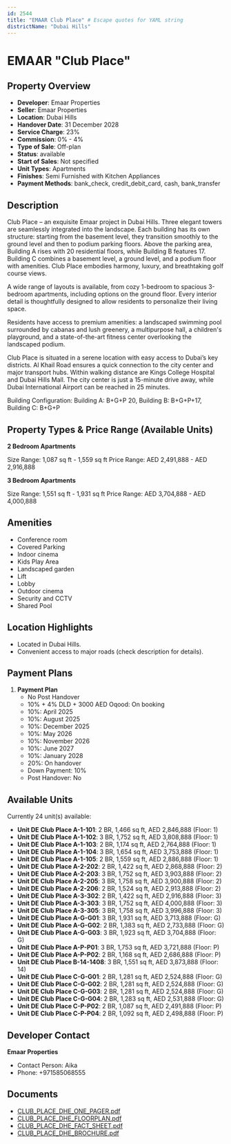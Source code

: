 ```yaml
---
id: 2544
title: "EMAAR Club Place" # Escape quotes for YAML string
districtName: "Dubai Hills"
---
```


# EMAAR "Club Place"

## Property Overview
- **Developer**: Emaar Properties
- **Seller**: Emaar Properties
- **Location**: Dubai Hills
- **Handover Date**: 31 December 2028
- **Service Charge**: 23%
- **Commission**: 0% - 4%
- **Type of Sale**: Off-plan
- **Status**: available
- **Start of Sales**: Not specified
- **Unit Types**: Apartments
- **Finishes**: Semi Furnished with Kitchen Appliances
- **Payment Methods**: bank_check, credit_debit_card, cash, bank_transfer

## Description
Club Place – an exquisite Emaar project in Dubai Hills. Three elegant towers are seamlessly integrated into the landscape. Each building has its own structure: starting from the basement level, they transition smoothly to the ground level and then to podium parking floors. Above the parking area, Building A rises with 20 residential floors, while Building B features 17. Building C combines a basement level, a ground level, and a podium floor with amenities. Club Place embodies harmony, luxury, and breathtaking golf course views.

A wide range of layouts is available, from cozy 1-bedroom to spacious 3-bedroom apartments, including options on the ground floor. Every interior detail is thoughtfully designed to allow residents to personalize their living space.

Residents have access to premium amenities: a landscaped swimming pool surrounded by cabanas and lush greenery, a multipurpose hall, a children's playground, and a state-of-the-art fitness center overlooking the landscaped podium.

Club Place is situated in a serene location with easy access to Dubai’s key districts. Al Khail Road ensures a quick connection to the city center and major transport hubs. Within walking distance are Kings College Hospital and Dubai Hills Mall. The city center is just a 15-minute drive away, while Dubai International Airport can be reached in 25 minutes.

Building Configuration: Building A: B+G+P 20, Building B: B+G+P+17, Building C: B+G+P

## Property Types & Price Range (Available Units)
**2 Bedroom Apartments**

Size Range: 1,087 sq ft - 1,559 sq ft
Price Range: AED 2,491,888 - AED 2,916,888

**3 Bedroom Apartments**

Size Range: 1,551 sq ft - 1,931 sq ft
Price Range: AED 3,704,888 - AED 4,000,888

## Amenities
- Conference room
- Covered Parking
- Indoor cinema
- Kids Play Area
- Landscaped garden
- Lift
- Lobby
- Outdoor cinema
- Security and CCTV
- Shared Pool

## Location Highlights
- Located in Dubai Hills.
- Convenient access to major roads (check description for details).

## Payment Plans
1. **Payment Plan**
   - No Post Handover
   - 10% + 4% DLD + 3000 AED Oqood: On booking
   - 10%: April 2025
   - 10%: August 2025
   - 10%: December 2025
   - 10%: May 2026
   - 10%: November 2026
   - 10%: June 2027
   - 10%: January 2028
   - 20%: On handover
   - Down Payment: 10%
   - Post Handover: No

## Available Units
Currently 24 unit(s) available:
- **Unit DE Club Place A-1-101**: 2 BR, 1,466 sq ft, AED 2,846,888 (Floor: 1)
- **Unit DE Club Place A-1-102**: 3 BR, 1,752 sq ft, AED 3,808,888 (Floor: 1)
- **Unit DE Club Place A-1-103**: 2 BR, 1,174 sq ft, AED 2,764,888 (Floor: 1)
- **Unit DE Club Place A-1-104**: 3 BR, 1,654 sq ft, AED 3,753,888 (Floor: 1)
- **Unit DE Club Place A-1-105**: 2 BR, 1,559 sq ft, AED 2,886,888 (Floor: 1)
- **Unit DE Club Place A-2-202**: 2 BR, 1,422 sq ft, AED 2,868,888 (Floor: 2)
- **Unit DE Club Place A-2-203**: 3 BR, 1,752 sq ft, AED 3,903,888 (Floor: 2)
- **Unit DE Club Place A-2-205**: 3 BR, 1,758 sq ft, AED 3,900,888 (Floor: 2)
- **Unit DE Club Place A-2-206**: 2 BR, 1,524 sq ft, AED 2,913,888 (Floor: 2)
- **Unit DE Club Place A-3-302**: 2 BR, 1,422 sq ft, AED 2,916,888 (Floor: 3)
- **Unit DE Club Place A-3-303**: 3 BR, 1,752 sq ft, AED 4,000,888 (Floor: 3)
- **Unit DE Club Place A-3-305**: 3 BR, 1,758 sq ft, AED 3,996,888 (Floor: 3)
- **Unit DE Club Place A-G-G01**: 3 BR, 1,931 sq ft, AED 3,713,888 (Floor: G)
- **Unit DE Club Place A-G-G02**: 2 BR, 1,383 sq ft, AED 2,733,888 (Floor: G)
- **Unit DE Club Place A-G-G03**: 3 BR, 1,923 sq ft, AED 3,704,888 (Floor: G)
- **Unit DE Club Place A-P-P01**: 3 BR, 1,753 sq ft, AED 3,721,888 (Floor: P)
- **Unit DE Club Place A-P-P02**: 2 BR, 1,168 sq ft, AED 2,686,888 (Floor: P)
- **Unit DE Club Place B-14-1408**: 3 BR, 1,551 sq ft, AED 3,873,888 (Floor: 14)
- **Unit DE Club Place C-G-G01**: 2 BR, 1,281 sq ft, AED 2,524,888 (Floor: G)
- **Unit DE Club Place C-G-G02**: 2 BR, 1,281 sq ft, AED 2,524,888 (Floor: G)
- **Unit DE Club Place C-G-G03**: 2 BR, 1,281 sq ft, AED 2,524,888 (Floor: G)
- **Unit DE Club Place C-G-G04**: 2 BR, 1,283 sq ft, AED 2,531,888 (Floor: G)
- **Unit DE Club Place C-P-P02**: 2 BR, 1,087 sq ft, AED 2,491,888 (Floor: P)
- **Unit DE Club Place C-P-P04**: 2 BR, 1,092 sq ft, AED 2,498,888 (Floor: P)

## Developer Contact
**Emaar Properties**
- Contact Person: Aika
- Phone: +971585068555

## Documents
- [CLUB_PLACE_DHE_ONE_PAGER.pdf](https://cdn.geniemap.net/2024/07/29/yNwbi12BhcEUvXT7Jpz5n8jI7gv8kgxZJTm7R5l1.pdf)
- [CLUB_PLACE_DHE_FLOORPLAN.pdf](https://cdn.geniemap.net/2024/07/29/j8dBOb21SoTnFjcH8H8vwcc5rkXSCyOCzLzNx2KA.pdf)
- [CLUB_PLACE_DHE_FACT_SHEET.pdf](https://cdn.geniemap.net/2024/07/29/Vyewvaog6vmShIV38fs1L8ZySMc847Ag5MIRfSgw.pdf)
- [CLUB_PLACE_DHE_BROCHURE.pdf](https://cdn.geniemap.net/2024/07/29/BDkrYBBgCtgoklIgHngegQ0CzbvFnV1JZT0QOiZj.pdf)
